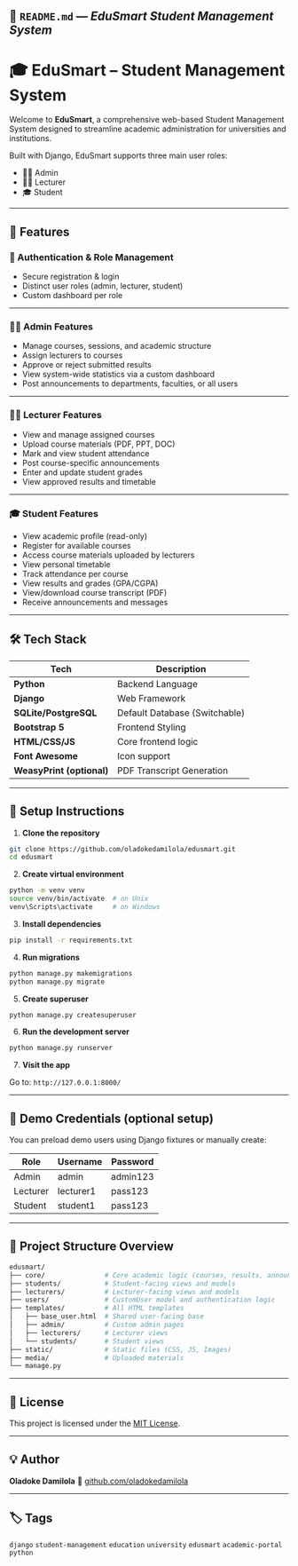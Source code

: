 ## 📘 `README.md` — *EduSmart Student Management System*


# 🎓 EduSmart – Student Management System

Welcome to **EduSmart**, a comprehensive web-based Student Management System designed to streamline academic administration for universities and institutions.

Built with Django, EduSmart supports three main user roles:

- 👨‍💼 Admin
- 👨‍🏫 Lecturer
- 🎓 Student

---

## 📌 Features

### 🔑 Authentication & Role Management
- Secure registration & login
- Distinct user roles (admin, lecturer, student)
- Custom dashboard per role

---

### 👨‍💼 Admin Features
- Manage courses, sessions, and academic structure
- Assign lecturers to courses
- Approve or reject submitted results
- View system-wide statistics via a custom dashboard
- Post announcements to departments, faculties, or all users

---

### 👨‍🏫 Lecturer Features
- View and manage assigned courses
- Upload course materials (PDF, PPT, DOC)
- Mark and view student attendance
- Post course-specific announcements
- Enter and update student grades
- View approved results and timetable

---

### 🎓 Student Features
- View academic profile (read-only)
- Register for available courses
- Access course materials uploaded by lecturers
- View personal timetable
- Track attendance per course
- View results and grades (GPA/CGPA)
- View/download course transcript (PDF)
- Receive announcements and messages

---

## 🛠 Tech Stack

| Tech | Description |
|------|-------------|
| **Python** | Backend Language |
| **Django** | Web Framework |
| **SQLite/PostgreSQL** | Default Database (Switchable) |
| **Bootstrap 5** | Frontend Styling |
| **HTML/CSS/JS** | Core frontend logic |
| **Font Awesome** | Icon support |
| **WeasyPrint (optional)** | PDF Transcript Generation |

---

## 🚀 Setup Instructions

1. **Clone the repository**

```bash
git clone https://github.com/oladokedamilola/edusmart.git
cd edusmart
````

2. **Create virtual environment**

```bash
python -m venv venv
source venv/bin/activate  # on Unix
venv\Scripts\activate     # on Windows
```

3. **Install dependencies**

```bash
pip install -r requirements.txt
```

4. **Run migrations**

```bash
python manage.py makemigrations
python manage.py migrate
```

5. **Create superuser**

```bash
python manage.py createsuperuser
```

6. **Run the development server**

```bash
python manage.py runserver
```

7. **Visit the app**

Go to: `http://127.0.0.1:8000/`

---

## 🧪 Demo Credentials (optional setup)

You can preload demo users using Django fixtures or manually create:

| Role     | Username  | Password |
| -------- | --------- | -------- |
| Admin    | admin     | admin123 |
| Lecturer | lecturer1 | pass123  |
| Student  | student1  | pass123  |

---

## 📁 Project Structure Overview

```bash
edusmart/
├── core/               # Core academic logic (courses, results, announcements, etc.)
├── students/           # Student-facing views and models
├── lecturers/          # Lecturer-facing views and models
├── users/              # CustomUser model and authentication logic
├── templates/          # All HTML templates
│   ├── base_user.html  # Shared user-facing base
│   ├── admin/          # Custom admin pages
│   ├── lecturers/      # Lecturer views
│   └── students/       # Student views
├── static/             # Static files (CSS, JS, Images)
├── media/              # Uploaded materials
└── manage.py
```

---

## 📄 License

This project is licensed under the [MIT License](LICENSE).

---

## 💡 Author

**Oladoke Damilola**
🔗 [github.com/oladokedamilola](https://github.com/oladokedamilola)

---

## 🏷️ Tags

`django` `student-management` `education` `university` `edusmart` `academic-portal` `python`

```
